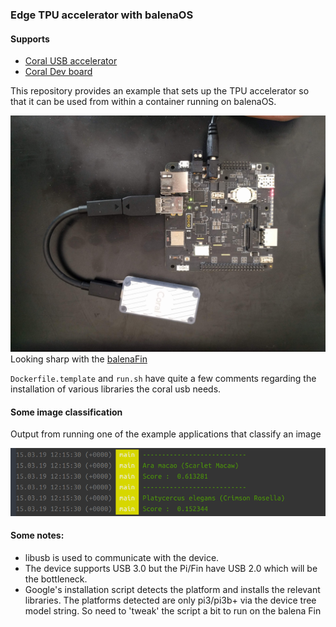### Edge TPU accelerator with balenaOS

#### Supports 
- [Coral USB accelerator](https://coral.withgoogle.com/products/accelerator/)
- [Coral Dev board ](https://coral.ai/products/dev-board)

This repository provides an example that sets up the TPU accelerator so that it can be used from within a container running on balenaOS.

![](images/coral_fin.jpg)
Looking sharp with the [balenaFin](https://www.balena.io/fin/)

`Dockerfile.template` and `run.sh` have quite a few comments regarding the installation of various libraries the coral usb needs.

#### Some image classification
Output from running one of the example applications that classify an image

![](images/coral_usb_example.png)

#### Some notes:
- libusb is used to communicate with the device.
- The device supports USB 3.0 but the Pi/Fin have USB 2.0 which will be the bottleneck.
- Google's installation script detects the platform and installs the relevant libraries. The platforms detected are only pi3/pi3b+ via the device tree model string. So need to 'tweak' the script a bit to run on the balena Fin
